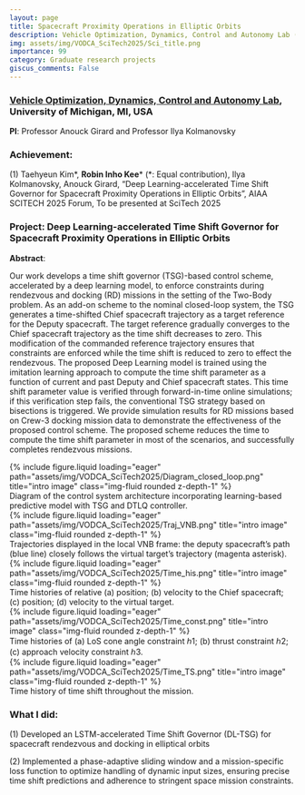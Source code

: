 ```yaml
---
layout: page
title: Spacecraft Proximity Operations in Elliptic Orbits
description: Vehicle Optimization, Dynamics, Control and Autonomy Lab (01.2024-ing), University of Michigan, MI, USA
img: assets/img/VODCA_SciTech2025/Sci_title.png
importance: 99
category: Graduate research projects
giscus_comments: False
---
```


### **<a href='https://vodca.engin.umich.edu/'>Vehicle Optimization, Dynamics, Control and Autonomy Lab</a>**, University of Michigan, MI, USA

**PI**: Professor Anouck Girard and Professor Ilya Kolmanovsky

### **Achievement**: 

(1) Taehyeun Kim*, **Robin Inho Kee*** (*: Equal contribution), Ilya Kolmanovsky, Anouck Girard, “Deep Learning-accelerated Time Shift Governor for Spacecraft Proximity Operations in Elliptic Orbits”, AIAA SCITECH 2025 Forum, To be presented at SciTech 2025

### **Project**: **Deep Learning-accelerated Time Shift Governor for Spacecraft Proximity Operations in Elliptic Orbits**


**Abstract**: 

Our work develops a time shift governor (TSG)-based control scheme, accelerated
by a deep learning model, to enforce constraints during rendezvous and docking (RD)
missions in the setting of the Two-Body problem. As an add-on scheme to the nominal
closed-loop system, the TSG generates a time-shifted Chief spacecraft trajectory as a
target reference for the Deputy spacecraft. The target reference gradually converges to
the Chief spacecraft trajectory as the time shift decreases to zero. This modification of
the commanded reference trajectory ensures that constraints are enforced while the
time shift is reduced to zero to effect the rendezvous. The proposed Deep Learning
model is trained using the imitation learning approach to compute the time shift
parameter as a function of current and past Deputy and Chief spacecraft states. This
time shift parameter value is verified through forward-in-time online simulations; if this
verification step fails, the conventional TSG strategy based on bisections is triggered.
We provide simulation results for RD missions based on Crew-3 docking mission data
to demonstrate the effectiveness of the proposed control scheme. The proposed scheme
reduces the time to compute the time shift parameter in most of the scenarios, and
successfully completes rendezvous missions.

<div class="row">
    <div class="col-sm mt-3 mt-md-0">
        {% include figure.liquid loading="eager" path="assets/img/VODCA_SciTech2025/Diagram_closed_loop.png" title="intro image" class="img-fluid rounded z-depth-1" %}
    </div>
</div>
<div class="caption">
    Diagram of the control system architecture incorporating learning-based predictive model with TSG and DTLQ controller.
</div>

<div class="row">
    <div class="col-sm mt-3 mt-md-0">
        {% include figure.liquid loading="eager" path="assets/img/VODCA_SciTech2025/Traj_VNB.png" title="intro image" class="img-fluid rounded z-depth-1" %}
    </div>
</div>
<div class="caption">
    Trajectories displayed in the local VNB frame: the deputy spacecraft’s path (blue line) closely follows the virtual target’s trajectory (magenta asterisk).
</div>

<div class="row">
    <div class="col-sm mt-3 mt-md-0">
        {% include figure.liquid loading="eager" path="assets/img/VODCA_SciTech2025/Time_his.png" title="intro image" class="img-fluid rounded z-depth-1" %}
    </div>
</div>
<div class="caption">
    Time histories of relative (a) position; (b) velocity to the Chief spacecraft; (c) position; (d) velocity to the virtual target.
</div>

<div class="row">
    <div class="col-sm mt-3 mt-md-0">
        {% include figure.liquid loading="eager" path="assets/img/VODCA_SciTech2025/Time_const.png" title="intro image" class="img-fluid rounded z-depth-1" %}
    </div>
</div>
<div class="caption">
    Time histories of (a) LoS cone angle constraint ℎ1; (b) thrust constraint ℎ2; (c) approach velocity constraint ℎ3.
</div>

<div class="row">
    <div class="col-sm mt-3 mt-md-0">
        {% include figure.liquid loading="eager" path="assets/img/VODCA_SciTech2025/Time_TS.png" title="intro image" class="img-fluid rounded z-depth-1" %}
    </div>
</div>
<div class="caption">
    Time history of time shift throughout the mission.
</div>


### **What I did**:

(1) Developed an LSTM-accelerated Time Shift Governor (DL-TSG) for spacecraft rendezvous and docking in elliptical orbits

(2) Implemented a phase-adaptive sliding window and a mission-specific loss function to optimize handling of dynamic input sizes, ensuring precise time shift predictions and adherence to stringent space mission constraints.



